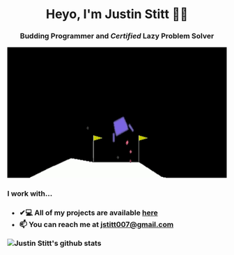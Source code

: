 <h1 align="center">Heyo, I'm Justin Stitt 🙋‍♂️ </h1>
<h3 align="center">Budding Programmer and <em>Certified</em> Lazy Problem Solver</h3>

<p align="center">
  <img width="900" height="300" src="/media/githubprofilegif1.gif">
</p>

<p align="left">
  
<h3> I work with... <h3>

</p>

- ✔💻 All of my projects are available  [here](https://github.com/JustinStitt?tab=repositories)
- 📫 You can reach me at **jstitt007@gmail.com**

![Justin Stitt's github **stats**](https://github-readme-stats.vercel.app/api?username=justinstitt&show_icons=true&theme=tokyonight)

